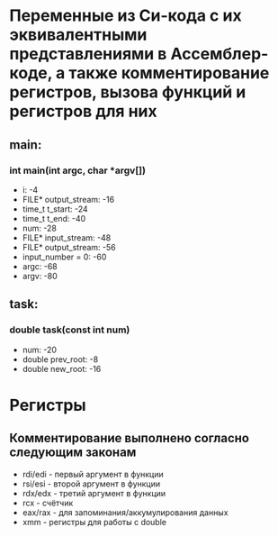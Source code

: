 # Переменные из Си-кода с их эквивалентными представлениями в Ассемблер-коде, а также комментирование регистров, вызова функций и регистров для них

## __main__:
### int main(int argc, char *argv[])
* i: -4
* FILE* output_stream: -16
* time_t t_start: -24
* time_t t_end: -40
* num: -28
* FILE* input_stream: -48
* FILE* output_stream: -56
* input_number = 0: -60
*  argc: -68
*  argv: -80


## task:
### double task(const int num)
* num: -20
* double prev_root: -8
* double new_root: -16


# Регистры
## Комментирование выполнено согласно следующим законам
 * rdi/edi - первый аргумент в функции
 * rsi/esi - второй аргумент в функции
 * rdx/edx - третий аргумент в функции
 * rcx - счётчик
 * eax/rax - для запоминания/аккумулирования данных
 * xmm - регистры для работы с double
